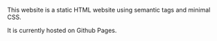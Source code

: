 This website is a static HTML website using semantic tags and minimal CSS.

It is currently hosted on Github Pages.
